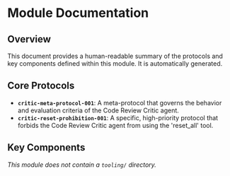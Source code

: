 # Module Documentation

## Overview

This document provides a human-readable summary of the protocols and key components defined within this module. It is automatically generated.

## Core Protocols

- **`critic-meta-protocol-001`**: A meta-protocol that governs the behavior and evaluation criteria of the Code Review Critic agent.
- **`critic-reset-prohibition-001`**: A specific, high-priority protocol that forbids the Code Review Critic agent from using the 'reset_all' tool.

## Key Components

_This module does not contain a `tooling/` directory._